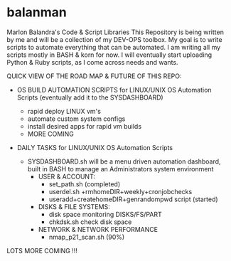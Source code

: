 # balanman
Marlon Balandra's Code &amp; Script Libraries
This Repository is being written by me and will be a collection of my DEV-OPS toolbox. My goal is to write scripts to automate everything that can be automated. I am writing all my scripts mostly in BASH & korn for now. I will eventually start uploading Python & Ruby scripts, as I come across needs and wants.  

QUICK VIEW OF THE ROAD MAP & FUTURE OF THIS REPO:

- OS BUILD AUTOMATION SCRIPTS for LINUX/UNIX OS Automation Scripts (eventually add it to the SYSDASHBOARD)
    - rapid deploy LINUX vm's
    - automate custom system configs 
    - install desired apps for rapid vm builds
    - MORE COMING
  



- DAILY TASKS for LINUX/UNIX OS Automation Scripts
    - SYSDASHBOARD.sh will be a menu driven automation dashboard, built in BASH to manage an Administrators system environment
        - USER & ACCOUNT:
            - set_path.sh (completed)
            - userdel.sh +rmhomeDIR+weekly+cronjobchecks
            - useradd+createhomeDIR+genrandompwd script (started)
        - DISKS & FILE SYSTEMS:    
            - disk space monitoring DISKS/FS/PART
            - chkdsk.sh check disk space
        - NETWORK & NETWORK PERFORMANCE
            - nmap_p21_scan.sh (90%)  
  


LOTS MORE COMING !!!

